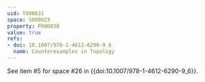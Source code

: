 ```yaml
---
uid: T000631
space: S000023
property: P000030
value: true
refs:
- doi: 10.1007/978-1-4612-6290-9_6
  name: Counterexamples in Topology
---
```


See item #5 for space #26 in {{doi:10.1007/978-1-4612-6290-9_6}}.	
